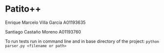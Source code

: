 <h1>Patito++</h1>
<p>Enrique Marcelo Villa García A01193635</p>
<p>Santiago Castaño Moreno A01193760</p>

To run tests run in command line and in base directory of the project:
`python parser.py <filename or path>`
